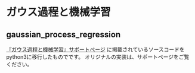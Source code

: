 # ガウス過程と機械学習

## gaussian_process_regression

[『ガウス過程と機械学習』サポートページ](http://chasen.org/~daiti-m/gpbook/)
に掲載されているソースコードをpython3に移行したものでです。
オリジナルの実装は、サポートページをご覧ください。
